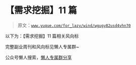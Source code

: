 # 【需求挖掘】11 篇

> 原文：[`www.yuque.com/for_lazy/wind/wgugy82usd4vhn70`](https://www.yuque.com/for_lazy/wind/wgugy82usd4vhn70)

以下为：【需求挖掘】11 篇相关风向标

完整副业周刊和风向标见懒人专属群~

公众号懒人搜索，[懒人专属群分享](https://lazybook.fun/#/blog/group)